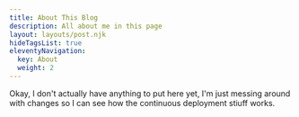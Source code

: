 ```yaml
---
title: About This Blog
description: All about me in this page
layout: layouts/post.njk
hideTagsList: true
eleventyNavigation:
  key: About
  weight: 2
---
```



Okay, I don't actually have anything to put here yet, I'm just messing around with changes so I can see how the continuous deployment stiuff works.